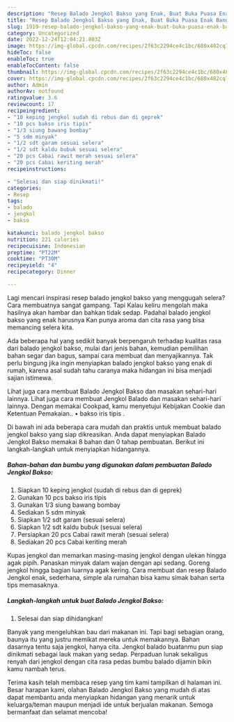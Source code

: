 ```yaml
---
description: "Resep Balado Jengkol Bakso yang Enak, Buat Buka Puasa Enak Banget"
title: "Resep Balado Jengkol Bakso yang Enak, Buat Buka Puasa Enak Banget"
slug: 1919-resep-balado-jengkol-bakso-yang-enak-buat-buka-puasa-enak-banget
category: Uncategorized
date: 2022-12-24T12:04:21.803Z
image: https://img-global.cpcdn.com/recipes/2f63c2294ce4c1bc/680x482cq70/balado-jengkol-bakso-foto-resep-utama.jpg
hideToc: false
enableToc: true
enableTocContent: false
thumbnail: https://img-global.cpcdn.com/recipes/2f63c2294ce4c1bc/680x482cq70/balado-jengkol-bakso-foto-resep-utama.jpg
cover: https://img-global.cpcdn.com/recipes/2f63c2294ce4c1bc/680x482cq70/balado-jengkol-bakso-foto-resep-utama.jpg
author: Admin
authorAv: notfound
ratingvalue: 3.6
reviewcount: 17
recipeingredient:
- "10 keping jengkol sudah di rebus dan di geprek"
- "10 pcs bakso iris tipis"
- "1/3 siung bawang bombay"
- "5 sdm minyak"
- "1/2 sdt garam sesuai selera"
- "1/2 sdt kaldu bubuk sesuai selera"
- "20 pcs Cabai rawit merah sesuai selera"
- "20 pcs Cabai keriting merah"
recipeinstructions:

- "Selesai dan siap dinikmati!"
categories:
- Resep
tags:
- balado
- jengkol
- bakso

katakunci: balado jengkol bakso 
nutrition: 221 calories
recipecuisine: Indonesian
preptime: "PT22M"
cooktime: "PT30M"
recipeyield: "4"
recipecategory: Dinner

---
```



Lagi mencari inspirasi resep balado jengkol bakso yang menggugah selera? Cara membuatnya sangat gampang. Tapi Kalau keliru mengolah maka hasilnya akan hambar dan bahkan tidak sedap. Padahal balado jengkol bakso yang enak harusnya Kan punya aroma dan cita rasa yang bisa memancing selera kita.


Ada beberapa hal yang sedikit banyak berpengaruh terhadap kualitas rasa dari balado jengkol bakso, mulai dari jenis bahan, kemudian pemilihan bahan segar dan bagus, sampai cara membuat dan menyajikannya. Tak perlu bingung jika ingin menyiapkan balado jengkol bakso yang enak di rumah, karena asal sudah tahu caranya maka hidangan ini bisa menjadi sajian istimewa.

Lihat juga cara membuat Balado Jengkol Bakso dan masakan sehari-hari lainnya. Lihat juga cara membuat Jengkol Balado dan masakan sehari-hari lainnya. Dengan memakai Cookpad, kamu menyetujui Kebijakan Cookie dan Ketentuan Pemakaian.. • bakso iris tipis .


Di bawah ini ada beberapa cara mudah dan praktis untuk membuat balado jengkol bakso yang siap dikreasikan. Anda dapat menyiapkan Balado Jengkol Bakso memakai 8 bahan dan 0 tahap pembuatan. Berikut ini langkah-langkah untuk menyiapkan hidangannya.

<!--inarticleads1-->

##### Bahan-bahan dan bumbu yang digunakan dalam pembuatan Balado Jengkol Bakso:

1. Siapkan 10 keping jengkol (sudah di rebus dan di geprek)
1. Gunakan 10 pcs bakso iris tipis
1. Gunakan 1/3 siung bawang bombay
1. Sediakan 5 sdm minyak
1. Siapkan 1/2 sdt garam (sesuai selera)
1. Siapkan 1/2 sdt kaldu bubuk (sesuai selera)
1. Persiapkan 20 pcs Cabai rawit merah (sesuai selera)
1. Sediakan 20 pcs Cabai keriting merah


Kupas jengkol dan memarkan masing-masing jengkol dengan ulekan hingga agak pipih. Panaskan minyak dalam wajan dengan api sedang. Goreng jengkol hingga bagian luarnya agak kering. Cara membuat dan resep Balado Jengkol enak, sederhana, simple ala rumahan bisa kamu simak bahan serta tips memasaknya. 

<!--inarticleads2-->

##### Langkah-langkah untuk buat Balado Jengkol Bakso:


1. Selesai dan siap dihidangkan!

Banyak yang mengeluhkan bau dari makanan ini. Tapi bagi sebagian orang, baunya itu yang justru memikat mereka untuk memakannya. Bahan dasarnya tentu saja jengkol, hanya cita. Jengkol balado buatanmu pun siap dinikmati sebagai lauk makan yang sedap. Perpaduan lunak sekaligus renyah dari jengkol dengan cita rasa pedas bumbu balado dijamin bikin kamu nambah terus. 

Terima kasih telah membaca resep yang tim kami tampilkan di halaman ini. Besar harapan kami, olahan Balado Jengkol Bakso yang mudah di atas dapat membantu anda menyiapkan hidangan yang menarik untuk keluarga/teman maupun menjadi ide untuk berjualan makanan. Semoga bermanfaat dan selamat mencoba!
